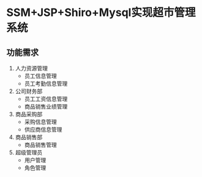 # SSM+JSP+Shiro+Mysql实现超市管理系统

## 功能需求

1. 人力资源管理
	- 员工信息管理
	- 员工考勤信息管理
2. 公司财务部
	- 员工工资信息管理
	- 商品销售业绩管理
3. 商品采购部
	- 采购信息管理
	- 供应商信息管理
4. 商品销售部
	- 商品销售管理
5. 超级管理员
	- 用户管理
	- 角色管理